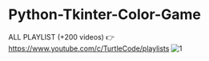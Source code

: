 # Python-Tkinter-Color-Game
ALL PLAYLIST (+200 videos) 👉 https://www.youtube.com/c/TurtleCode/playlists
![1](https://user-images.githubusercontent.com/85156399/184647565-0202f252-e9dd-4554-82ca-b7fa9dec0e84.png)

